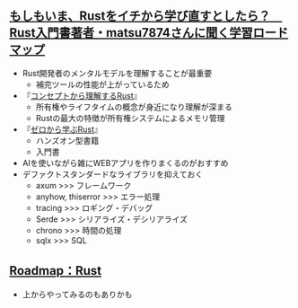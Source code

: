 
## [もしもいま、Rustをイチから学び直すとしたら？　Rust入門書著者・matsu7874さんに聞く学習ロードマップ](https://findy-code.io/engineer-lab/techtensei-matsu7874)
- Rust開発者のメンタルモデルを理解することが最重要
	- 補完ツールの性能が上がっているため
- 『[コンセプトから理解するRust](https://gihyo.jp/book/2022/978-4-297-12562-2)』
	- 所有権やライフタイムの概念が身近になり理解が深まる
	- Rustの最大の特徴が所有権システムによるメモリ管理
- 『[ゼロから学ぶRust](https://www.kspub.co.jp/book/detail/5301951.html)』
	- ハンズオン型書籍
	- 入門書
- AIを使いながら雑にWEBアプリを作りまくるのがおすすめ
- デファクトスタンダードなライブラリを抑えておく
	- axum >>> フレームワーク
	- anyhow, thiserror >>> エラー処理
	- tracing >>> ロギング・デバッグ
	- Serde >>> シリアライズ・デシリアライズ
	- chrono >>> 時間の処理
	- sqlx >>> SQL

## [Roadmap：Rust](https://roadmap.sh/rust)

- 上からやってみるのもありかも